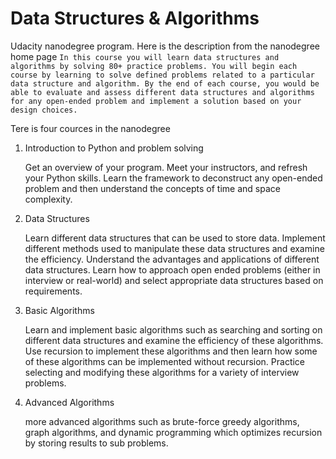 # Data Structures & Algorithms

Udacity nanodegree program. Here is the description from the nanodegree home page `In this course you will learn data structures and algorithms by solving 80+ practice problems. You will begin each course by learning to solve defined problems related to a particular data structure and algorithm. By the end of each course, you would be able to evaluate and assess different data structures and algorithms for any open-ended problem and implement a solution based on your design choices.`

Tere is four cources in the nanodegree 
1. Introduction to Python and problem solving

    Get an overview of your program. Meet your instructors, and refresh your Python skills. Learn the framework to deconstruct any open-ended problem and then understand the concepts of time and space complexity.


2. Data Structures

    Learn different data structures that can be used to store data. Implement different methods used to manipulate these data structures and examine the efficiency. Understand the advantages and applications of different data structures. Learn how to approach open ended problems (either in interview or real-world) and select appropriate data structures based on requirements.


3. Basic Algorithms

    Learn and implement basic algorithms such as searching and sorting on different data structures and examine the efficiency of these algorithms. Use recursion to implement these algorithms and then learn how some of these algorithms can be implemented without recursion. Practice selecting and modifying these algorithms for a variety of interview problems.

4. Advanced Algorithms

    more advanced algorithms such as brute-force greedy algorithms, graph algorithms, and dynamic programming which optimizes recursion by storing results to sub problems.
